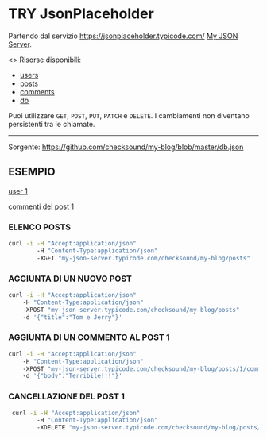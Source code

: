 # TRY JsonPlaceholder

Partendo dal servizio https://jsonplaceholder.typicode.com/ [My JSON Server](https://my-json-server.typicode.com/).

<> Risorse disponibili:
* [users](http://my-json-server.typicode.com/checksound/my-blog/users)
* [posts](http://my-json-server.typicode.com/checksound/my-blog/posts)
* [comments](http://my-json-server.typicode.com/checksound/my-blog/comments)
* [db](http://my-json-server.typicode.com/checksound/my-blog/db)

Puoi utilizzare `GET`, `POST`, `PUT`, `PATCH` e `DELETE`. I cambiamenti non diventano persistenti tra le chiamate.

--------------------------------------------------

Sorgente: https://github.com/checksound/my-blog/blob/master/db.json

## ESEMPIO

[user 1](http://my-json-server.typicode.com/checksound/my-blog/users/1)

[commenti del post 1](http://my-json-server.typicode.com/checksound/my-blog/posts/1/comments)

### ELENCO POSTS
```bash
curl -i -H "Accept:application/json" 
        -H "Content-Type:application/json" 
        -XGET "my-json-server.typicode.com/checksound/my-blog/posts"
```

### AGGIUNTA DI UN NUOVO POST
```bash
curl -i -H "Accept:application/json" 
    -H "Content-Type:application/json" 
    -XPOST "my-json-server.typicode.com/checksound/my-blog/posts" 
    -d '{"title":"Tom e Jerry"}'
```

### AGGIUNTA DI UN COMMENTO AL POST 1
```bash
curl -i -H "Accept:application/json" 
    -H "Content-Type:application/json" 
    -XPOST "my-json-server.typicode.com/checksound/my-blog/posts/1/comments" 
    -d '{"body":"Terribile!!!"}'
```

### CANCELLAZIONE DEL POST 1
```bash
 curl -i -H "Accept:application/json" 
        -H "Content-Type:application/json" 
        -XDELETE "my-json-server.typicode.com/checksound/my-blog/posts/1"
 ```

